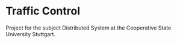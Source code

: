 # Traffic Control

Project for the subject Distributed System at the Cooperative State University Stuttgart.
